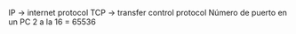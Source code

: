 IP -> internet protocol
TCP -> transfer control protocol
Número de puerto en un PC 2 a la 16 = 65536